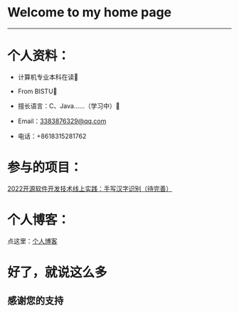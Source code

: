 # Welcome to my home page

---

# 个人资料：

- 计算机专业本科在读📖
- From BISTU🏫
- 擅长语言：C、Java……（学习中）🤖
- Email：3383876329@qq.com

- 电话：+8618315281762

# 参与的项目：

[2022开源软件开发技术线上实践：手写汉字识别（待完善）](https://github.com/Bistu-OSSDT-2022/Legendr)

# 个人博客：

点这里：[个人博客](https://sniffstherose.github.io/)

# 好了，就说这么多

## 感谢您的支持



<!---
sniffstherose/sniffstherose is a ✨ special ✨ repository because its `README.md` (this file) appears on your GitHub profile.
You can click the Preview link to take a look at your changes.
--->
